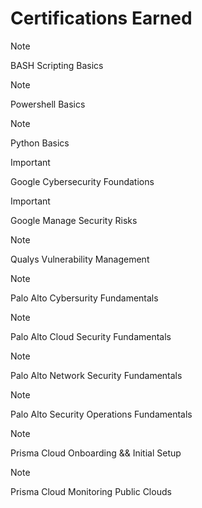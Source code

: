 # Certifications Earned

>[!NOTE]
>BASH Scripting Basics

>[!NOTE]
>Powershell Basics

>[!NOTE]
>Python Basics

>[!IMPORTANT]
>Google Cybersecurity Foundations

>[!IMPORTANT]
>Google Manage Security Risks

>[!NOTE]
>Qualys Vulnerability Management

>[!NOTE]
>Palo Alto Cybersurity Fundamentals

>[!NOTE]
>Palo Alto Cloud Security Fundamentals

>[!NOTE]
>Palo Alto Network Security Fundamentals

>[!NOTE]
>Palo Alto Security Operations Fundamentals

>[!NOTE]
>Prisma Cloud Onboarding && Initial Setup

>[!NOTE]
>Prisma Cloud Monitoring Public Clouds
